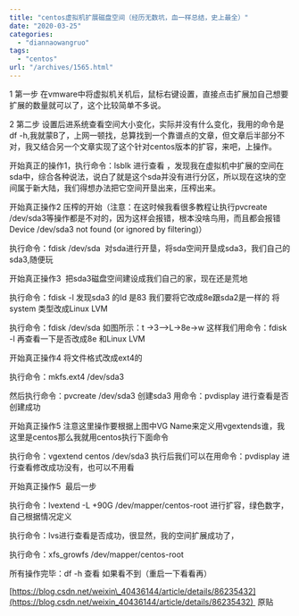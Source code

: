 ```yaml
---
title: "centos虚拟机扩展磁盘空间（经历无数坑，血一样总结，史上最全）"
date: "2020-03-25"
categories: 
  - "diannaowangruo"
tags: 
  - "centos"
url: "/archives/1565.html"
---
```


1 第一步 在vmware中将虚拟机关机后，鼠标右键设置，直接点击扩展加自己想要扩展的数量就可以了，这个比较简单不多说。

2 第二步 设置后进系统查看空间大小变化，实际并没有什么变化，我用的命令是df -h,我就蒙B了，上网一顿找，总算找到一个靠谱点的文章，但文章后半部分不对，我又结合另一个文章实现了这个针对centos版本的扩容，来吧，上操作。

开始真正的操作1，执行命令：lsblk 进行查看 ，发现我在虚拟机中扩展的空间在sda中，综合各种说法，说白了就是这个sda并没有进行分区，所以现在这块的空间属于新大陆，我们得想办法把它空间开垦出来，压榨出来。

开始真正操作2 压榨的开始（注意：在这时候我看很多教程让执行pvcreate /dev/sda3等操作都是不对的，因为这样会报错，根本没啥鸟用，而且都会报错Device /dev/sda3 not found (or ignored by filtering)）

执行命令：fdisk /dev/sda  对sda进行开垦，将sda空间开垦成sda3，我们自己的sda3,随便玩

开始真正操作3  把sda3磁盘空间建设成我们自己的家，现在还是荒地

执行命令：fdisk -l 发现sda3 的Id 是83 我们要将它改成8e跟sda2是一样的 将system 类型改成Linux LVM

执行命令：fdisk /dev/sda 如图所示：t ->3-->L->8e->w 这样我们用命令：fdisk -l 再查看一下是否改成8e 和Linux LVM

开始真正操作4 将文件格式改成ext4的

执行命令：mkfs.ext4 /dev/sda3

然后执行命令：pvcreate /dev/sda3 创建sda3 用命令：pvdisplay 进行查看是否创建成功

开始真正操作5 注意这里操作要根据上图中VG Name来定义用vgextends谁，我这里是centos那么我就用centos执行下面命令

执行命令：vgextend centos /dev/sda3 执行后我们可以在用命令：pvdisplay 进行查看修改成功没有，也可以不用看

开始真正操作5  最后一步

执行命令：lvextend -L +90G /dev/mapper/centos-root 进行扩容，绿色数字，自己根据情况定义

执行命令：lvs进行查看是否成功，很显然，我的空间扩展成功了，

执行命令：xfs\_growfs /dev/mapper/centos-root

所有操作完毕：df -h 查看 如果看不到（重启一下看看再）

[](https://blog.csdn.net/weixin_40436144/article/details/86235432)[https://blog.csdn.net/weixin\_40436144/article/details/86235432](https://blog.csdn.net/weixin_40436144/article/details/86235432)  原贴
